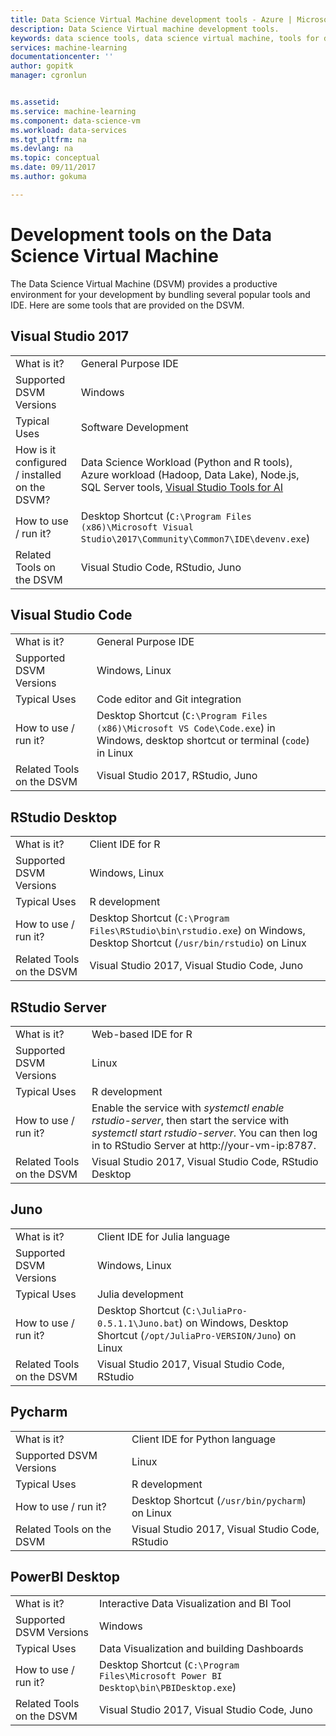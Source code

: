 ```yaml
---
title: Data Science Virtual Machine development tools - Azure | Microsoft Docs
description: Data Science Virtual machine development tools.
keywords: data science tools, data science virtual machine, tools for data science, linux data science
services: machine-learning
documentationcenter: ''
author: gopitk
manager: cgronlun


ms.assetid: 
ms.service: machine-learning
ms.component: data-science-vm
ms.workload: data-services
ms.tgt_pltfrm: na
ms.devlang: na
ms.topic: conceptual
ms.date: 09/11/2017
ms.author: gokuma

---
```


# Development tools on the Data Science Virtual Machine

The Data Science Virtual Machine (DSVM) provides a productive environment for your development by bundling several popular tools and IDE. Here are some tools that are provided on the DSVM. 

## Visual Studio 2017  
|    |           |
| ------------- | ------------- |
| What is it?   | General Purpose IDE      |
| Supported DSVM Versions      | Windows      |
| Typical Uses      | Software Development    |
| How is it configured / installed on the DSVM?      | Data Science Workload (Python and R tools), Azure workload (Hadoop, Data Lake), Node.js, SQL Server tools, [Visual Studio Tools for AI](https://github.com/Microsoft/vs-tools-for-ai)    |
| How to use / run it?      | Desktop Shortcut (`C:\Program Files (x86)\Microsoft Visual Studio\2017\Community\Common7\IDE\devenv.exe`)    |
| Related Tools on the DSVM      |     Visual Studio Code, RStudio, Juno  |

## Visual Studio Code 
|    |           |
| ------------- | ------------- |
| What is it?   | General Purpose IDE      |
| Supported DSVM Versions      | Windows, Linux     |
| Typical Uses      | Code editor and Git integration   |
| How to use / run it?      | Desktop Shortcut (`C:\Program Files (x86)\Microsoft VS Code\Code.exe`) in Windows, desktop shortcut or terminal (`code`) in Linux    |
| Related Tools on the DSVM      |     Visual Studio 2017, RStudio, Juno  |

## RStudio  Desktop 
|    |           |
| ------------- | ------------- |
| What is it?   | Client IDE for R    |
| Supported DSVM Versions      | Windows, Linux      |
| Typical Uses      |  R development     |
| How to use / run it?      | Desktop Shortcut (`C:\Program Files\RStudio\bin\rstudio.exe`) on Windows, Desktop Shortcut (`/usr/bin/rstudio`) on Linux      |
| Related Tools on the DSVM      |   Visual Studio 2017, Visual Studio Code, Juno      |

## RStudio  Server 
|    |           |
| ------------- | ------------- |
| What is it?   | Web-based IDE for R    |
| Supported DSVM Versions      | Linux      |
| Typical Uses      |  R development     |
| How to use / run it?      | Enable the service with _systemctl enable rstudio-server_, then start the service with _systemctl start rstudio-server_. You can then log in to RStudio Server at http://your-vm-ip:8787.       |
| Related Tools on the DSVM      |   Visual Studio 2017, Visual Studio Code, RStudio Desktop      |

## Juno 
|    |           |
| ------------- | ------------- |
| What is it?   | Client IDE for Julia language   |
| Supported DSVM Versions      | Windows, Linux      |
| Typical Uses      |  Julia development     |
| How to use / run it?      | Desktop Shortcut (`C:\JuliaPro-0.5.1.1\Juno.bat`) on Windows, Desktop Shortcut (`/opt/JuliaPro-VERSION/Juno`) on Linux      |
| Related Tools on the DSVM      |   Visual Studio 2017, Visual Studio Code, RStudio      |

## Pycharm
|    |           |
| ------------- | ------------- |
| What is it?   | Client IDE for Python language    |
| Supported DSVM Versions      | Linux      |
| Typical Uses      |  R development     |
| How to use / run it?      | Desktop Shortcut (`/usr/bin/pycharm`) on Linux      |
| Related Tools on the DSVM      |   Visual Studio 2017, Visual Studio Code, RStudio      |



## PowerBI Desktop 
|    |           |
| ------------- | ------------- |
| What is it?   | Interactive Data Visualization and BI Tool    |
| Supported DSVM Versions      | Windows  |
| Typical Uses      |  Data Visualization and building Dashboards   |
| How to use / run it?      | Desktop Shortcut (`C:\Program Files\Microsoft Power BI Desktop\bin\PBIDesktop.exe`)      |
| Related Tools on the DSVM      |   Visual Studio 2017, Visual Studio Code, Juno      |


